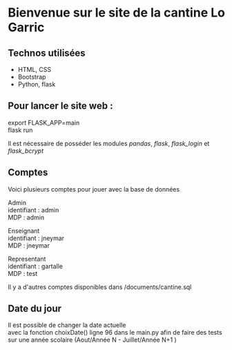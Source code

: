 # Bienvenue sur le site de la cantine Lo Garric

## Technos utilisées

+ HTML, CSS
+ Bootstrap
+ Python, flask

## Pour lancer le site web :

export FLASK_APP=main  
flask run

Il est nécessaire de posséder les modules *pandas*, *flask*, *flask_login* et *flask_bcrypt*

## Comptes
Voici plusieurs comptes pour jouer avec la base de données

Admin  
identifiant : admin  
MDP : admin

Enseignant  
identifiant : jneymar  
MDP : jneymar

Representant  
identifiant : gartalle  
MDP : test

Il y a d'autres comptes disponibles dans /documents/cantine.sql

## Date du jour
Il est possible de changer la date actuelle  
avec la fonction choixDate() ligne 96 dans le main.py afin de faire des tests sur une année scolaire (Aout/Année N - Juillet/Année N+1 )